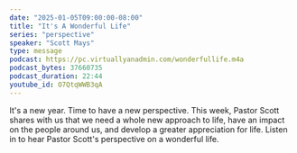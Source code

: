```yaml
---
date: "2025-01-05T09:00:00-08:00"
title: "It's A Wonderful Life"
series: "perspective"
speaker: "Scott Mays"
type: message
podcast: https://pc.virtuallyanadmin.com/wonderfullife.m4a
podcast_bytes: 37660735
podcast_duration: 22:44
youtube_id: O7QtqWWB3qA
---
```


It's a new year. Time to have a new perspective. This week, Pastor Scott shares with us that we need a whole new approach to life, have an impact on the people around us, and develop a greater appreciation for life. Listen in to hear Pastor Scott's perspective on a wonderful life.